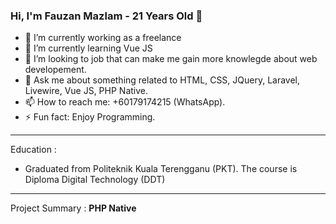 ### Hi, I'm Fauzan Mazlam - 21 Years Old 👋

- 🔭 I’m currently working as a freelance
- 🌱 I’m currently learning Vue JS
- 👯 I’m looking to job that can make me gain more knowlegde about web developement.
- 💬 Ask me about something related to HTML, CSS, JQuery, Laravel, Livewire, Vue JS, PHP Native.
- 📫 How to reach me: +60179174215 (WhatsApp).
- ⚡ Fun fact: Enjoy Programming.

<hr />

Education :
- Graduated from Politeknik Kuala Terengganu (PKT). The course is Diploma Digital Technology (DDT) 

<hr />

Project Summary :
<b>PHP Native</b>

